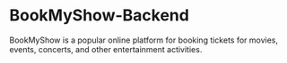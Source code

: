 # BookMyShow-Backend
BookMyShow is a popular online platform for booking tickets for movies,  events, concerts, and other entertainment activities. 
